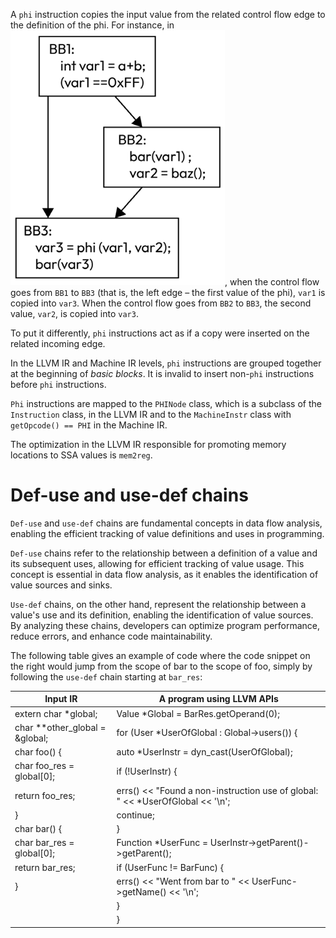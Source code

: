 A `phi` instruction copies the input value from the related control flow edge
to the definition of the phi. For instance, in ![SSA form of a program](./images/program_SSA_form.png), when the
control flow goes from `BB1` to `BB3` (that is, the left edge – the first value of the phi),
`var1` is copied into `var3`. When the control flow goes from `BB2` to `BB3`,
the second value, `var2`, is copied into `var3`.

To put it differently, `phi` instructions act as if a copy were inserted
on the related incoming edge.

In the LLVM IR and Machine IR levels, `phi` instructions are grouped together
at the beginning of _basic blocks_. It is invalid to insert non-`phi`
instructions before `phi` instructions.

`Phi` instructions are mapped to the `PHINode` class, which is a subclass of
the `Instruction` class, in the LLVM IR and to the `MachineInstr` class
with `getOpcode() == PHI` in the Machine IR.

The optimization in the LLVM IR responsible for promoting memory locations to
SSA values is `mem2reg`.

# Def-use and use-def chains

`Def-use` and `use-def` chains are fundamental concepts in data flow analysis,
enabling the efficient tracking of value definitions and uses in programming.

`Def-use` chains refer to the relationship between a definition of a value and
its subsequent uses, allowing for efficient tracking of value usage.
This concept is essential in data flow analysis, as it enables the
identification of value sources and sinks.

`Use-def` chains, on the other hand, represent the relationship between a value's
use and its definition, enabling the identification of value sources.
By analyzing these chains, developers can optimize program performance, reduce errors,
and enhance code maintainability.

The following table gives an example of code where the code snippet on the right 
would jump from the scope of bar to the scope of foo, simply by following the 
`use-def` chain starting at `bar_res`:

| Input IR | A program using LLVM APIs |
| ---------| --------------------------| 
| extern char *global;         | Value *Global = BarRes.getOperand(0); | 
|char **other_global = &global;| for (User *UserOfGlobal : Global->users()) {| 
|char foo() {                  |   auto *UserInstr = dyn_cast<Instruction>(UserOfGlobal);| 
|  char foo_res = global[0];   |   if (!UserInstr) {| 
|  return foo_res;             |     errs() << "Found a non-instruction use of global: " << *UserOfGlobal << '\n';| 
|}                             |     continue;| 
|char bar() {                  |   }                                                              | 
|  char bar_res = global[0];   |   Function *UserFunc = UserInstr->getParent()->getParent();      | 
|  return bar_res;             |   if (UserFunc != BarFunc) {                                     |
|}                             |     errs() << "Went from bar to " << UserFunc->getName() << '\n';|
|                              |   }                                                              |
|                              | }
